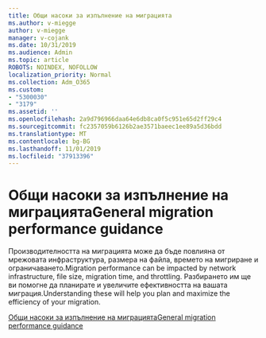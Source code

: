 ```yaml
---
title: Общи насоки за изпълнение на миграцията
ms.author: v-miegge
author: v-miegge
manager: v-cojank
ms.date: 10/31/2019
ms.audience: Admin
ms.topic: article
ROBOTS: NOINDEX, NOFOLLOW
localization_priority: Normal
ms.collection: Adm_O365
ms.custom:
- "5300030"
- "3179"
ms.assetid: ''
ms.openlocfilehash: 2a9d796966daa64e6db8ca0f5c951e65d2ff29c4
ms.sourcegitcommit: fc2357059b6126b2ae3571baeec1ee89a5d36bdd
ms.translationtype: MT
ms.contentlocale: bg-BG
ms.lasthandoff: 11/01/2019
ms.locfileid: "37913396"
---
```

# <a name="general-migration-performance-guidance"></a><span data-ttu-id="92c83-102">Общи насоки за изпълнение на миграцията</span><span class="sxs-lookup"><span data-stu-id="92c83-102">General migration performance guidance</span></span>

<span data-ttu-id="92c83-103">Производителността на миграцията може да бъде повлияна от мрежовата инфраструктура, размера на файла, времето на мигриране и ограничаването.</span><span class="sxs-lookup"><span data-stu-id="92c83-103">Migration performance can be impacted by network infrastructure, file size, migration time, and throttling.</span></span> <span data-ttu-id="92c83-104">Разбирането им ще ви помогне да планирате и увеличите ефективността на вашата миграция.</span><span class="sxs-lookup"><span data-stu-id="92c83-104">Understanding these will help you plan and maximize the efficiency of your migration.</span></span>

[<span data-ttu-id="92c83-105">Общи насоки за изпълнение на миграцията</span><span class="sxs-lookup"><span data-stu-id="92c83-105">General migration performance guidance</span></span>](https://docs.microsoft.com/sharepointmigration/sharepoint-online-and-onedrive-migration-speed)